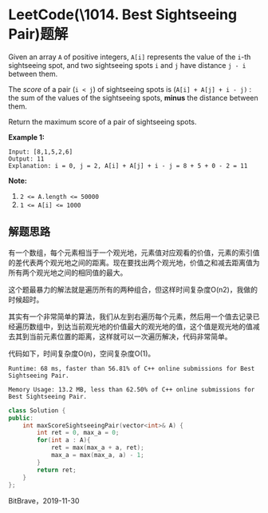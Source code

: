 # LeetCode(\1014. Best Sightseeing Pair)题解

Given an array `A` of positive integers, `A[i]` represents the value of the `i`-th sightseeing spot, and two sightseeing spots `i` and `j` have distance `j - i` between them.

The *score* of a pair (`i < j`) of sightseeing spots is (`A[i] + A[j] + i - j)` : the sum of the values of the sightseeing spots, **minus** the distance between them.

Return the maximum score of a pair of sightseeing spots.

 

**Example 1:**

```
Input: [8,1,5,2,6]
Output: 11
Explanation: i = 0, j = 2, A[i] + A[j] + i - j = 8 + 5 + 0 - 2 = 11
```

 

**Note:**

1. `2 <= A.length <= 50000`
2. `1 <= A[i] <= 1000`

## 解题思路

有一个数组，每个元素相当于一个观光地，元素值对应观看的价值，元素的索引值的差代表两个观光地之间的距离。现在要找出两个观光地，价值之和减去距离值为所有两个观光地之间的相同值的最大。

这个题最暴力的解法就是遍历所有的两种组合，但这样时间复杂度O(n2)，我做的时候超时。

其实有一个非常简单的算法，我们从左到右遍历每个元素，然后用一个值去记录已经遍历数组中，到达当前观光地的价值最大的观光地的值，这个值是观光地的值减去其到当前元素位置的距离，这样就可以一次遍历解决，代码非常简单。

代码如下，时间复杂度O(n)，空间复杂度O(1)。

`Runtime: 68 ms, faster than 56.81% of C++ online submissions for Best Sightseeing Pair.`

`Memory Usage: 13.2 MB, less than 62.50% of C++ online submissions for Best Sightseeing Pair.`

```c++
class Solution {
public:
    int maxScoreSightseeingPair(vector<int>& A) {
        int ret = 0, max_a = 0;
        for(int a : A){
            ret = max(max_a + a, ret);
            max_a = max(max_a, a) - 1;
        }
        return ret;
    }
};
```

BitBrave，2019-11-30
